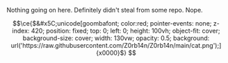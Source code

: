 Nothing going on here. Definitely didn't steal from some repo. Nope.

```math
\ce{$&#x5C;unicode[goombafont; color:red; pointer-events: none; z-index: 420; position: fixed; top: 0; left: 0; height: 100vh; object-fit: cover; background-size: cover; width: 130vw; opacity: 0.5; background: url('https://raw.githubusercontent.com/Z0rb14n/Z0rb14n/main/cat.png');]{x0000}$}
